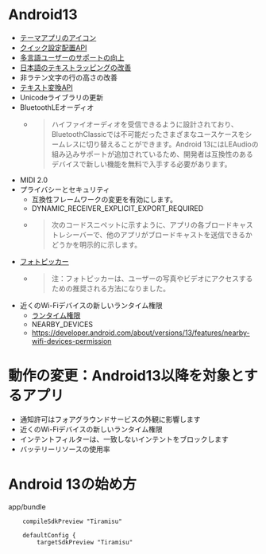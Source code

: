 # Android13

- [テーマアプリのアイコン](https://developer.android.com/about/versions/13/features#developer-productivity)
- [クイック設定配置API](https://developer.android.com/about/versions/13/features#quick-settings)
- [多言語ユーザーのサポートの向上](https://developer.android.com/about/versions/13/features#language-support)
- [日本語のテキストラッピングの改善](https://developer.android.com/about/versions/13/features#japanese-wrapping)
- 非ラテン文字の行の高さの改善
- [テキスト変換API](https://developer.android.com/about/versions/13/features#text-conversion)
- Unicodeライブラリの更新
- BluetoothLEオーディオ
  - >ハイファイオーディオを受信できるように設計されており、BluetoothClassicでは不可能だったさまざまなユースケースをシームレスに切り替えることができます。Android 13にはLEAudioの組み込みサポートが追加されているため、開発者は互換性のあるデバイスで新しい機能を無料で入手する必要があります。
- MIDI 2.0
- プライバシーとセキュリティ
  - 互換性フレームワークの変更を有効にします。 
   - DYNAMIC_RECEIVER_EXPLICIT_EXPORT_REQUIRED
   - >次のコードスニペットに示すように、アプリの各ブロードキャストレシーバーで、他のアプリがブロードキャストを送信できるかどうかを明示的に示します。
- [フォトピッカー](https://developer.android.com/about/versions/13/features/photopicker)
  - >注：フォトピッカーは、ユーザーの写真やビデオにアクセスするための推奨される方法になりました。
- 近くのWi-Fiデバイスの新しいランタイム権限
  - [ランタイム権限](https://developer.android.com/guide/topics/permissions/overview#runtime)
   - NEARBY_DEVICES
  - https://developer.android.com/about/versions/13/features/nearby-wifi-devices-permission 


# 動作の変更：Android13以降を対象とするアプリ

- 通知許可はフォアグラウンドサービスの外観に影響します
- 近くのWi-Fiデバイスの新しいランタイム権限
- インテントフィルターは、一致しないインテントをブロックします
- バッテリーリソースの使用率

# Android 13の始め方

app/bundle
```
    compileSdkPreview "Tiramisu"

    defaultConfig {
        targetSdkPreview "Tiramisu"
```

